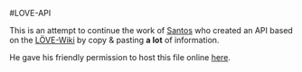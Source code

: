 #LOVE-API

This is an attempt to continue the work of [Santos](https://www.love2d.org/forums/memberlist.php?mode=viewprofile&u=3835) who created an API based on the [LÖVE-Wiki](love2d.org/wiki) by copy & pasting __a lot__ of information.

He gave his friendly permission to host this file online [here](https://www.love2d.org/forums/viewtopic.php?f=3&t=1796&start=60#p166919).
